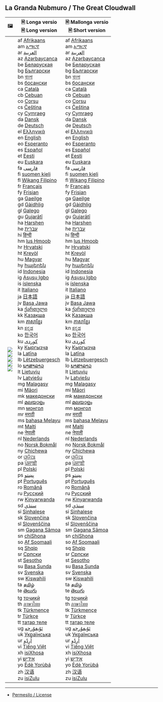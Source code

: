 ## La Granda Nubmuro / The Great Cloudwall


| &#128444; | &#128441; Longa versio<br>&#128441; Long version | &#128441; Mallonga versio<br>&#128441; Short version |
|  ---  |  ---  |  ---  |
|  ![](https://codeberg.org/crimeflare/cloudflare-tor/media/branch/master/image/telegram/c81238387627b4bfd3dcd60f56d41626.jpg)<br>![](https://codeberg.org/crimeflare/cloudflare-tor/media/branch/master/image/stopcf.jpg)<br>![](https://codeberg.org/crimeflare/cloudflare-tor/media/branch/master/image/itsreallythatbad.jpg)<br>![](https://codeberg.org/crimeflare/cloudflare-tor/media/branch/master/image/butitsdown.jpg)<br>![](https://codeberg.org/crimeflare/cloudflare-tor/media/branch/master/image/cfisnotanoption.jpg)  |  af [ Afrikaans ](readme/af.md)<br>am [ &#4768;&#4635;&#4653;&#4763; ](readme/am.md)<br>ar [ &#1575;&#1604;&#1593;&#1585;&#1576;&#1610;&#1577; ](readme/ar.md)<br>az [ Az&#601;rbaycanca ](readme/az.md)<br>be [ &#1041;&#1077;&#1083;&#1072;&#1088;&#1091;&#1089;&#1082;&#1072;&#1103; ](readme/be.md)<br>bg [ &#1041;&#1098;&#1083;&#1075;&#1072;&#1088;&#1089;&#1082;&#1080; ](readme/bg.md)<br>bn [ &#2476;&#2494;&#2434;&#2482;&#2494; ](readme/bn.md)<br>bs [ &#1073;&#1086;&#1089;&#1072;&#1085;&#1089;&#1082;&#1080; ](readme/bs.md)<br>ca [ Catal&#224; ](readme/ca.md)<br>cb [ Cebuan ](readme/cb.md)<br>co [ Corsu ](readme/co.md)<br>cs [ &#268;eština ](readme/cs.md)<br>cy [ Cymraeg ](readme/cy.md)<br>da [ Dansk ](readme/da.md)<br>de [ Deutsch ](readme/de.md)<br>el [ &#917;&#955;&#955;&#951;&#957;&#953;&#954;&#940; ](readme/el.md)<br>en [ English ](readme/en.md)<br>eo [ Esperanto ](readme/eo.md)<br>es [ Espa&#241;ol ](readme/es.md)<br>et [ Eesti ](readme/et.md)<br>eu [ Euskara ](readme/eu.md)<br>fa [ &#1601;&#1575;&#1585;&#1587;&#1740; ](readme/fa.md)<br>fi [ suomen kieli ](readme/fi.md)<br>fl [ Wikang Filipino ](readme/fl.md)<br>fr [ Français ](readme/fr.md)<br>fy [ Frisian ](readme/fy.md)<br>ga [ Gaeilge ](readme/ga.md)<br>gd [ G&#224;idhlig ](readme/gd.md)<br>gl [ Galego ](readme/gl.md)<br>gu [ Gujar&#257;t&#299; ](readme/gu.md)<br>ha [ Harshen ](readme/ha.md)<br>he [ &#1506;&#1489;&#1512;&#1497;&#1514; ](readme/he.md)<br>hi [ &#2361;&#2367;&#2344;&#2381;&#2342;&#2368; ](readme/hi.md)<br>hm [ lus Hmoob ](readme/hm.md)<br>hr [ Hrvatski ](readme/hr.md)<br>ht [ Krey&#242;l ](readme/ht.md)<br>hu [ Magyar ](readme/hu.md)<br>hy [ &#1392;&#1377;&#1397;&#1381;&#1408;&#1381;&#1398; ](readme/hy.md)<br>id [ Indonesia ](readme/id.md)<br>ig [ As&#7909;s&#7909; Igbo ](readme/ig.md)<br>is [ íslenska ](readme/is.md)<br>it [ Italiano ](readme/it.md)<br>ja [ &#26085;&#26412;&#35486; ](readme/ja.md)<br>jv [ Basa Jawa ](readme/jv.md)<br>ka [ &#4325;&#4304;&#4320;&#4311;&#4323;&#4314;&#4312; ](readme/ka.md)<br>kk [ &#1178;&#1072;&#1079;&#1072;&#1179;&#1096;&#1072; ](readme/kk.md)<br>km [ &#6039;&#6070;&#6047;&#6070;&#6017;&#6098;&#6040;&#6082;&#6042; ](readme/km.md)<br>kn [ &#3221;&#3240;&#3277;&#3240;&#3233; ](readme/kn.md)<br>ko [ &#54620;&#44397;&#50612; ](readme/ko.md)<br>ku [ &#1705;&#1608;&#1585;&#1583;&#1740; ](readme/ku.md)<br>ky [ &#1050;&#1099;&#1088;&#1075;&#1099;&#1079;&#1095;&#1072; ](readme/ky.md)<br>la [ Lat&#299;na ](readme/la.md)<br>lb [ Lëtzebuergesch ](readme/lb.md)<br>lo [ &#3742;&#3762;&#3754;&#3762;&#3749;&#3762;&#3751; ](readme/lo.md)<br>lt [ Lietuvi&#371; ](readme/lt.md)<br>lv [ Latviešu ](readme/lv.md)<br>mg [ Malagasy ](readme/mg.md)<br>mi [ M&#257;ori ](readme/mi.md)<br>mk [ &#1084;&#1072;&#1082;&#1077;&#1076;&#1086;&#1085;&#1089;&#1082;&#1080; ](readme/mk.md)<br>ml [ &#3374;&#3378;&#3375;&#3390;&#3379;&#3330; ](readme/ml.md)<br>mn [ &#1084;&#1086;&#1085;&#1075;&#1086;&#1083; ](readme/mn.md)<br>mr [ &#2350;&#2352;&#2366;&#2336;&#2368; ](readme/mr.md)<br>ms [ bahasa Melayu ](readme/ms.md)<br>mt [ Malti ](readme/mt.md)<br>ne [ &#2344;&#2375;&#2346;&#2366;&#2354;&#2368; ](readme/ne.md)<br>nl [ Nederlands ](readme/nl.md)<br>no [ Norsk Bokm&#229;l ](readme/no.md)<br>ny [ Chichewa ](readme/ny.md)<br>or [ &#2835;&#2849;&#2876;&#2879;&#2822; ](readme/or.md)<br>pa [ &#2602;&#2672;&#2588;&#2622;&#2604;&#2624; ](readme/pa.md)<br>pl [ Polski ](readme/pl.md)<br>ps [ &#1662;&#1690;&#1578;&#1608; ](readme/ps.md)<br>pt [ Portugu&#234;s ](readme/pt.md)<br>ro [ Român&#259; ](readme/ro.md)<br>ru [ &#1056;&#1091;&#1089;&#1089;&#1082;&#1080;&#1081; ](readme/ru.md)<br>rw [ Kinyarwanda ](readme/rw.md)<br>sd [ &#1587;&#1606;&#1676;&#1610;&#8206; ](readme/sd.md)<br>si [ Sinhalese ](readme/si.md)<br>sk [ Sloven&#269;ina ](readme/sk.md)<br>sl [ Slovenš&#269;ina ](readme/sl.md)<br>sm [ Gagana S&#257;moa ](readme/sm.md)<br>sn [ chiShona ](readme/sn.md)<br>so [ Af Soomaali ](readme/so.md)<br>sq [ Shqip ](readme/sq.md)<br>sr [ &#1057;&#1088;&#1087;&#1089;&#1082;&#1080; ](readme/sr.md)<br>st [ Sesotho ](readme/st.md)<br>su [ Basa Sunda ](readme/su.md)<br>sv [ Svenska ](readme/sv.md)<br>sw [ Kiswahili ](readme/sw.md)<br>ta [ &#2980;&#2990;&#3007;&#2996;&#3021; ](readme/ta.md)<br>te [ &#3108;&#3142;&#3122;&#3137;&#3095;&#3137; ](readme/te.md)<br>tg [ &#1090;&#1086;&#1207;&#1080;&#1082;&#1251; ](readme/tg.md)<br>th [ &#3616;&#3634;&#3625;&#3634;&#3652;&#3607;&#3618; ](readme/th.md)<br>tk [ Türkmençe ](readme/tk.md)<br>tr [ Türkçe ](readme/tr.md)<br>tt [ &#1090;&#1072;&#1090;&#1072;&#1088; &#1090;&#1077;&#1083;&#1077; ](readme/tt.md)<br>ug [ &#1574;&#1735;&#1610;&#1594;&#1735;&#1585;&#1670;&#1749; ](readme/ug.md)<br>uk [ &#1059;&#1082;&#1088;&#1072;&#1111;&#1085;&#1089;&#1100;&#1082;&#1072; ](readme/uk.md)<br>ur [ &#1575;&#1615;&#1585;&#1583;&#1615;&#1608; ](readme/ur.md)<br>vi [ Ti&#7871;ng Vi&#7879;t ](readme/vi.md)<br>xh [ isiXhosa ](readme/xh.md)<br>yi [ &#1488;&#1497;&#1491;&#1497;&#1513; ](readme/yi.md)<br>yo [ &#200;d&#232; Yor&#249;bá ](readme/yo.md)<br>zh [ &#27721;&#35821; ](readme/zh.md)<br>zu [ isiZulu ](readme/zu.md) |  af [ Afrikaans ](readme/af.short.md)<br>am [ &#4768;&#4635;&#4653;&#4763; ](readme/am.short.md)<br>ar [ &#1575;&#1604;&#1593;&#1585;&#1576;&#1610;&#1577; ](readme/ar.short.md)<br>az [ Az&#601;rbaycanca ](readme/az.short.md)<br>be [ &#1041;&#1077;&#1083;&#1072;&#1088;&#1091;&#1089;&#1082;&#1072;&#1103; ](readme/be.short.md)<br>bg [ &#1041;&#1098;&#1083;&#1075;&#1072;&#1088;&#1089;&#1082;&#1080; ](readme/bg.short.md)<br>bn [ &#2476;&#2494;&#2434;&#2482;&#2494; ](readme/bn.short.md)<br>bs [ &#1073;&#1086;&#1089;&#1072;&#1085;&#1089;&#1082;&#1080; ](readme/bs.short.md)<br>ca [ Catal&#224; ](readme/ca.short.md)<br>cb [ Cebuan ](readme/cb.short.md)<br>co [ Corsu ](readme/co.short.md)<br>cs [ &#268;eština ](readme/cs.short.md)<br>cy [ Cymraeg ](readme/cy.short.md)<br>da [ Dansk ](readme/da.short.md)<br>de [ Deutsch ](readme/de.short.md)<br>el [ &#917;&#955;&#955;&#951;&#957;&#953;&#954;&#940; ](readme/el.short.md)<br>en [ English ](readme/en.short.md)<br>eo [ Esperanto ](readme/eo.short.md)<br>es [ Espa&#241;ol ](readme/es.short.md)<br>et [ Eesti ](readme/et.short.md)<br>eu [ Euskara ](readme/eu.short.md)<br>fa [ &#1601;&#1575;&#1585;&#1587;&#1740; ](readme/fa.short.md)<br>fi [ suomen kieli ](readme/fi.short.md)<br>fl [ Wikang Filipino ](readme/fl.short.md)<br>fr [ Français ](readme/fr.short.md)<br>fy [ Frisian ](readme/fy.short.md)<br>ga [ Gaeilge ](readme/ga.short.md)<br>gd [ G&#224;idhlig ](readme/gd.short.md)<br>gl [ Galego ](readme/gl.short.md)<br>gu [ Gujar&#257;t&#299; ](readme/gu.short.md)<br>ha [ Harshen ](readme/ha.short.md)<br>he [ &#1506;&#1489;&#1512;&#1497;&#1514; ](readme/he.short.md)<br>hi [ &#2361;&#2367;&#2344;&#2381;&#2342;&#2368; ](readme/hi.short.md)<br>hm [ lus Hmoob ](readme/hm.short.md)<br>hr [ Hrvatski ](readme/hr.short.md)<br>ht [ Krey&#242;l ](readme/ht.short.md)<br>hu [ Magyar ](readme/hu.short.md)<br>hy [ &#1392;&#1377;&#1397;&#1381;&#1408;&#1381;&#1398; ](readme/hy.short.md)<br>id [ Indonesia ](readme/id.short.md)<br>ig [ As&#7909;s&#7909; Igbo ](readme/ig.short.md)<br>is [ íslenska ](readme/is.short.md)<br>it [ Italiano ](readme/it.short.md)<br>ja [ &#26085;&#26412;&#35486; ](readme/ja.short.md)<br>jv [ Basa Jawa ](readme/jv.short.md)<br>ka [ &#4325;&#4304;&#4320;&#4311;&#4323;&#4314;&#4312; ](readme/ka.short.md)<br>kk [ &#1178;&#1072;&#1079;&#1072;&#1179;&#1096;&#1072; ](readme/kk.short.md)<br>km [ &#6039;&#6070;&#6047;&#6070;&#6017;&#6098;&#6040;&#6082;&#6042; ](readme/km.short.md)<br>kn [ &#3221;&#3240;&#3277;&#3240;&#3233; ](readme/kn.short.md)<br>ko [ &#54620;&#44397;&#50612; ](readme/ko.short.md)<br>ku [ &#1705;&#1608;&#1585;&#1583;&#1740; ](readme/ku.short.md)<br>ky [ &#1050;&#1099;&#1088;&#1075;&#1099;&#1079;&#1095;&#1072; ](readme/ky.short.md)<br>la [ Lat&#299;na ](readme/la.short.md)<br>lb [ Lëtzebuergesch ](readme/lb.short.md)<br>lo [ &#3742;&#3762;&#3754;&#3762;&#3749;&#3762;&#3751; ](readme/lo.short.md)<br>lt [ Lietuvi&#371; ](readme/lt.short.md)<br>lv [ Latviešu ](readme/lv.short.md)<br>mg [ Malagasy ](readme/mg.short.md)<br>mi [ M&#257;ori ](readme/mi.short.md)<br>mk [ &#1084;&#1072;&#1082;&#1077;&#1076;&#1086;&#1085;&#1089;&#1082;&#1080; ](readme/mk.short.md)<br>ml [ &#3374;&#3378;&#3375;&#3390;&#3379;&#3330; ](readme/ml.short.md)<br>mn [ &#1084;&#1086;&#1085;&#1075;&#1086;&#1083; ](readme/mn.short.md)<br>mr [ &#2350;&#2352;&#2366;&#2336;&#2368; ](readme/mr.short.md)<br>ms [ bahasa Melayu ](readme/ms.short.md)<br>mt [ Malti ](readme/mt.short.md)<br>ne [ &#2344;&#2375;&#2346;&#2366;&#2354;&#2368; ](readme/ne.short.md)<br>nl [ Nederlands ](readme/nl.short.md)<br>no [ Norsk Bokm&#229;l ](readme/no.short.md)<br>ny [ Chichewa ](readme/ny.short.md)<br>or [ &#2835;&#2849;&#2876;&#2879;&#2822; ](readme/or.short.md)<br>pa [ &#2602;&#2672;&#2588;&#2622;&#2604;&#2624; ](readme/pa.short.md)<br>pl [ Polski ](readme/pl.short.md)<br>ps [ &#1662;&#1690;&#1578;&#1608; ](readme/ps.short.md)<br>pt [ Portugu&#234;s ](readme/pt.short.md)<br>ro [ Român&#259; ](readme/ro.short.md)<br>ru [ &#1056;&#1091;&#1089;&#1089;&#1082;&#1080;&#1081; ](readme/ru.short.md)<br>rw [ Kinyarwanda ](readme/rw.short.md)<br>sd [ &#1587;&#1606;&#1676;&#1610;&#8206; ](readme/sd.short.md)<br>si [ Sinhalese ](readme/si.short.md)<br>sk [ Sloven&#269;ina ](readme/sk.short.md)<br>sl [ Slovenš&#269;ina ](readme/sl.short.md)<br>sm [ Gagana S&#257;moa ](readme/sm.short.md)<br>sn [ chiShona ](readme/sn.short.md)<br>so [ Af Soomaali ](readme/so.short.md)<br>sq [ Shqip ](readme/sq.short.md)<br>sr [ &#1057;&#1088;&#1087;&#1089;&#1082;&#1080; ](readme/sr.short.md)<br>st [ Sesotho ](readme/st.short.md)<br>su [ Basa Sunda ](readme/su.short.md)<br>sv [ Svenska ](readme/sv.short.md)<br>sw [ Kiswahili ](readme/sw.short.md)<br>ta [ &#2980;&#2990;&#3007;&#2996;&#3021; ](readme/ta.short.md)<br>te [ &#3108;&#3142;&#3122;&#3137;&#3095;&#3137; ](readme/te.short.md)<br>tg [ &#1090;&#1086;&#1207;&#1080;&#1082;&#1251; ](readme/tg.short.md)<br>th [ &#3616;&#3634;&#3625;&#3634;&#3652;&#3607;&#3618; ](readme/th.short.md)<br>tk [ Türkmençe ](readme/tk.short.md)<br>tr [ Türkçe ](readme/tr.short.md)<br>tt [ &#1090;&#1072;&#1090;&#1072;&#1088; &#1090;&#1077;&#1083;&#1077; ](readme/tt.short.md)<br>ug [ &#1574;&#1735;&#1610;&#1594;&#1735;&#1585;&#1670;&#1749; ](readme/ug.short.md)<br>uk [ &#1059;&#1082;&#1088;&#1072;&#1111;&#1085;&#1089;&#1100;&#1082;&#1072; ](readme/uk.short.md)<br>ur [ &#1575;&#1615;&#1585;&#1583;&#1615;&#1608; ](readme/ur.short.md)<br>vi [ Ti&#7871;ng Vi&#7879;t ](readme/vi.short.md)<br>xh [ isiXhosa ](readme/xh.short.md)<br>yi [ &#1488;&#1497;&#1491;&#1497;&#1513; ](readme/yi.short.md)<br>yo [ &#200;d&#232; Yor&#249;bá ](readme/yo.short.md)<br>zh [ &#27721;&#35821; ](readme/zh.short.md)<br>zu [ isiZulu ](readme/zu.short.md) |

---

- [Permesilo / License](LICENSE.md)
